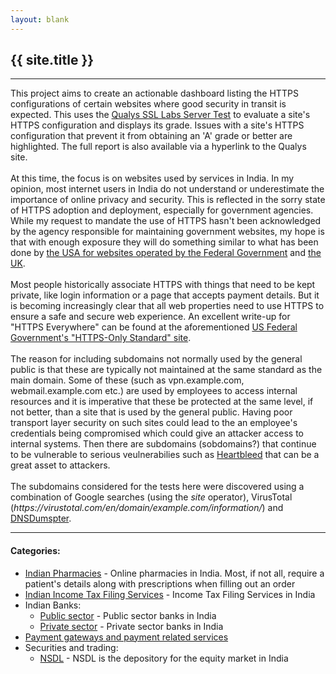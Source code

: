 ```yaml
---
layout: blank
---
```

<div>
	<h2>{{ site.title }}</h2>
</div>
<hr>
<div>
	This project aims to create an actionable dashboard listing the HTTPS configurations of certain websites where good security in transit is expected.
	This uses the <a href="https://www.ssllabs.com/ssltest/index.html">Qualys SSL Labs Server Test</a> to evaluate a site's HTTPS configuration and displays its grade.
	Issues with a site's HTTPS configuration that prevent it from obtaining an 'A' grade or better are highlighted.
	The full report is also available via a hyperlink to the Qualys site.
	<br><br>
	At this time, the focus is on websites used by services in India.
	In my opinion, most internet users in India do not understand or underestimate the importance of online privacy and security.
	This is reflected in the sorry state of HTTPS adoption and deployment, especially for government agencies.
	While my request to mandate the use of HTTPS hasn't been acknowledged by the agency responsible for maintaining government websites,
	my hope is that with enough exposure they will do something similar to what has been done by <a href="https://https.cio.gov/">the USA for websites operated by the Federal Government</a>
	and <a href="https://www.ncsc.gov.uk/guidance/tls-external-facing-services">the UK</a>.
	<br><br>
	Most people historically associate HTTPS with things that need to be kept private, like login information or a page that accepts payment details.
	But it is becoming increasingly clear that all web properties need to use HTTPS to ensure a safe and secure web experience.
	An excellent write-up for "HTTPS Everywhere" can be found at the aforementioned <a href="https://https.cio.gov/everything/">US Federal Government's "HTTPS-Only Standard" site</a>.
	<br><br>
	The reason for including subdomains not normally used by the general public is that these are typically not maintained at the same standard as the main domain.
	Some of these (such as vpn.example.com, webmail.example.com etc.) are used by employees to access internal resources and it is imperative that these be protected at the same level,
	if not better, than a site that is used by the general public.
	Having poor transport layer security on such sites could lead to the an employee's credentials being compromised which could give an attacker access to internal systems.
	Then there are subdomains (sobdomains?) that continue to be vulnerable to serious veulnerabilies such as <a href="https://en.wikipedia.org/wiki/Heartbleed">Heartbleed</a> that can be a great asset to attackers.
	<br><br>
	The subdomains considered for the tests here were discovered using a combination of Google searches (using the <i>site</i> operator), VirusTotal
	(<i>https://virustotal.com/en/domain/example.com/information/</i>) and <a href="https://dnsdumpster.com/">DNSDumspter</a>.
</div>
<hr>
<div>
	<h4>Categories:</h4>
	<ul>
		<li><a href="./reports/indianPharmacies">Indian Pharmacies</a> - Online pharmacies in India. Most, if not all, require a patient's details along with prescriptions when filling out an order</li>
		<li><a href="./reports/indianIncomeTaxFilingServices">Indian Income Tax Filing Services</a> - Income Tax Filing Services in India</li>
		<li>Indian Banks:
			<ul>
				<li><a href="./reports/indianBanksPublicSector">Public sector</a> - Public sector banks in India</li>
				<li><a href="./reports/indianBanksPrivateSector">Private sector</a> - Private sector banks in India</li>
			</ul>
		</li>
		<li><a href="./reports/indianPaymentServices">Payment gateways and payment related services</a></li>
		<li>Securities and trading:
			<ul>
				<li><a href="./reports/nsdl">NSDL</a> - NSDL is the depository for the equity market in India</li>
			</ul>
		</li>
	</ul>
</div>